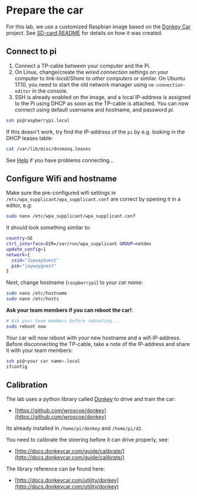 # Prepare the car

For this lab, we use a customized Raspbian image based on the [Donkey Car](https://github.com/wroscoe/donkey) project. See [SD-card README](../sdcard/README.md) for details on how it was created.

## Connect to pi

1. Connect a TP-cable between your computer and the Pi.
2. On Linux, change/create the *wired connection* settings on your computer to *link-local*/*Share to other computers* or similar. On Ubuntu 17.10, you need to start the old network manager using `nm-connection-editor` in the console.
3. SSH is already enabled on the image, and a local IP-address is assigned to the Pi using DHCP as soon as the TP-cable is attached. You can now connect using default username and hostname, and password *pi*.

```bash
ssh pi@raspberrypi.local
```

If this doesn't work, try find the IP-address of the `pi` by e.g. looking in the DHCP leases table:

```bash
cat /var/lib/misc/dnsmasq.leases
```

See [Help](HELP.md) if you have problems connecting...

## Configure Wifi and hostname

Make sure the pre-configured wifi settings in `/etc/wpa_supplicant/wpa_supplicant.conf` are correct by opening it in a editor, e.g:

```bash
sudo nano /etc/wpa_supplicant/wpa_supplicant.conf
```

It should look something similar to:

```bash
country=SE
ctrl_interface=DIR=/var/run/wpa_supplicant GROUP=netdev
update_config=1
network={
  ssid="JaywayGuest"
  psk="jaywayguest"
}
```

Next, change hostname (`raspberrypi`) to your *car name*:
```bash
sudo nano /etc/hostname
sudo nano /etc/hosts
```

**Ask your team members if you can reboot the car!**:
```bash
# Ask your team members before rebooting...
sudo reboot now
```

Your car will now reboot with your new hostname and a wifi IP-address. Before disconnecting the TP-cable, take a note of the IP-address and share it with your team members:

```bash
ssh pi@<your car name>.local
ifconfig
```

## Calibration

The lab uses a python library called [Donkey](https://github.com/wroscoe/donkey) to drive and train the car:
- [https://github.com/wroscoe/donkey](https://github.com/wroscoe/donkey)

Its already installed in `/home/pi/donkey` and `/home/pi/d2`.

You need to calibrate the steering before it can drive properly, see:
- [http://docs.donkeycar.com/guide/calibrate/](http://docs.donkeycar.com/guide/calibrate/)

The library reference can be found here:
- [http://docs.donkeycar.com/utility/donkey](http://docs.donkeycar.com/utility/donkey)
